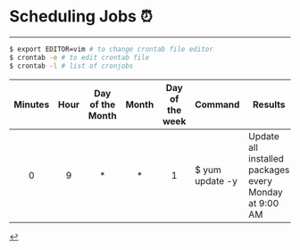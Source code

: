 # Scheduling Jobs ⏰
---

```bash
$ export EDITOR=vim # to change crontab file editor
$ crontab -e # to edit crontab file
$ crontab -l # list of cronjobs
```

| Minutes | Hour | Day of the Month | Month | Day of the week | Command         | Results |
|:-:|:-:|:-:|:-:|:-:| - | - |
| 0       | 9    | *                | *     | 1               | $ yum update -y | Update all installed packages every Monday at 9:00 AM |

[↩️](../Linux.html)
